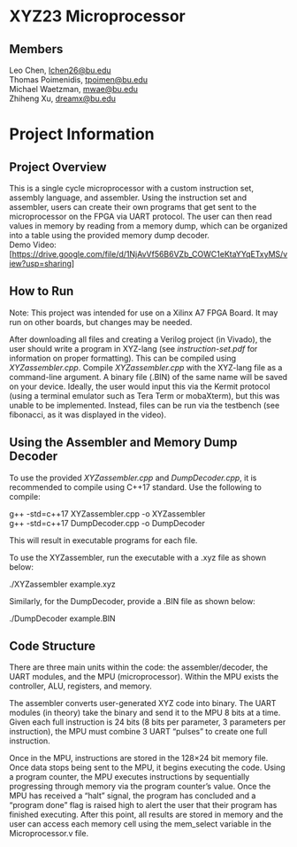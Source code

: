# XYZ23 Microprocessor
## Members
Leo Chen, lchen26@bu.edu <br />
Thomas Poimenidis, tpoimen@bu.edu <br />
Michael Waetzman, mwae@bu.edu <br />
Zhiheng Xu, dreamx@bu.edu <br />

# Project Information
## Project Overview
This is a single cycle microprocessor with a custom instruction set, assembly language, and assembler. Using the instruction set and assembler, users can create their own programs that get sent to the microprocessor on the FPGA via UART protocol. The user can then read values in memory by reading from a memory dump, which can be organized into a table using the provided memory dump decoder.
<br />
Demo Video: [https://drive.google.com/file/d/1NjAvVf56B6VZb_COWC1eKtaYYqETxyMS/view?usp=sharing]

## How to Run
Note: This project was intended for use on a Xilinx A7 FPGA Board. It may run on other boards, but changes may be needed. <br />

After downloading all files and creating a Verilog project (in Vivado), the user should write a program in XYZ-lang (see _instruction-set.pdf_ for information on proper formatting). This can be compiled using _XYZassembler.cpp_. Compile _XYZassembler.cpp_ with the XYZ-lang file as a command-line argument. A binary file (.BIN) of the same name will be saved on your device. Ideally, the user would input this via the Kermit protocol (using a terminal emulator such as Tera Term or mobaXterm), but this was unable to be implemented. Instead, files can be run via the testbench (see fibonacci, as it was displayed in the video).

## Using the Assembler and Memory Dump Decoder
To use the provided _XYZassembler.cpp_ and _DumpDecoder.cpp_, it is recommended to compile using C++17 standard. Use the following to compile:

g++ -std=c++17 XYZassembler.cpp -o XYZassembler <br />
g++ -std=c++17 DumpDecoder.cpp -o DumpDecoder <br />

This will result in executable programs for each file.

To use the XYZassembler, run the executable with a .xyz file as shown below:

./XYZassembler example.xyz <br />

Similarly, for the DumpDecoder, provide a .BIN file as shown below:

./DumpDecoder example.BIN <br />

## Code Structure
There are three main units within the code: the assembler/decoder, the UART modules, and the MPU (microprocessor). Within the MPU exists the controller, ALU, registers, and memory. <br />

The assembler converts user-generated XYZ code into binary. The UART modules (in theory) take the binary and send it to the MPU 8 bits at a time. Given each full instruction is 24 bits (8 bits per parameter, 3 parameters per instruction), the MPU must combine 3 UART “pulses”  to create one full instruction. <br />

Once in the MPU, instructions are stored in the 128×24 bit memory file. Once data stops being sent to the MPU, it begins executing the code. Using a program counter, the MPU executes instructions by sequentially progressing through memory via the program counter’s value. Once the MPU has received a “halt” signal, the program has concluded and a “program done” flag is raised high to alert the user that their program has finished executing. After this point, all results are stored in memory and the user can access each memory cell using the mem_select variable in the Microprocessor.v file. <br/>
